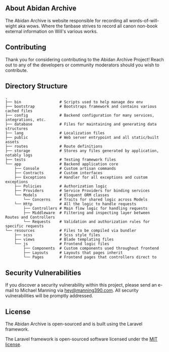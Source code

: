 ## About Abidan Archive

The Abidan Archive is website responsible for recording all words-of-will-wight aka wows. Where the fanbase strives to record all canon non-book external information on Will's various works.

## Contributing

Thank you for considering contributing to the Abidan Archive Project! Reach out to any of the developers or community moderators should you wish to contribute.

## Directory Structure

```
.
├── bin                 # Scripts used to help manage dev env
├── bootstrap           # Bootstraps framework and contains various cached files
├── config              # Backend configuration for many services, integrations, etc.
├── database            # Files for maintaining and generating data structures
├── lang                # Localization files
├── public              # Web server entrypoint and all static/built assets
├── routes              # Route definitions
├── storage             # Stores any files generated by application, notably logs
├── tests               # Testing framework files
└── app                 # Backend application core
    ├── Console         # Custom artisan commands
    ├── Contracts       # Custom interfaces
    ├── Exceptions      # Handler for all exceptions and custom exceptions
    ├── Policies        # Authorization logic
    ├── Providers       # Service Providers for binding services
    └── Models          # Eloquent ORM classes
        └── Concerns    # Traits for shared logic across Models
    └── Http            # All the logic to handle requests
        ├── Controllers # Main flow logic for handling requests
        ├── Middleware  # Filtering and inspecting layer between Routes and Controllers
        └── Requests    # Validation and authorization rules for specific requests
└── resources           # Files to be compiled via bundler
    ├── scss            # Scss style files
    ├── views           # Blade templating files
    └── js              # Frontend logic files
        ├── Components  # Custom components used throughout frontend
        ├── Layouts     # Layouts that pages inherit
        └── Pages       # Frontend pages that controllers direct to
```

## Security Vulnerabilities

If you discover a security vulnerability within this project, please send an e-mail to Michael Manning via  [hey@manning390.com](mailto:hey@manning390.com). All security vulnerabilities will be promptly addressed.


## License

The Abidan Archive is open-sourced and is built using the Laravel framework.

The Laravel framework is open-sourced software licensed under the [MIT license](https://opensource.org/licenses/MIT).
